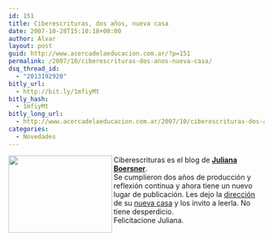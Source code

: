 ```yaml
---
id: 151
title: Ciberescrituras, dos años, nueva casa
date: 2007-10-28T15:10:18+00:00
author: Alvar
layout: post
guid: http://www.acercadelaeducacion.com.ar/?p=151
permalink: /2007/10/ciberescrituras-dos-anos-nueva-casa/
dsq_thread_id:
  - "2013192920"
bitly_url:
  - http://bit.ly/1mfiyMt
bitly_hash:
  - 1mfiyMt
bitly_long_url:
  - http://www.acercadelaeducacion.com.ar/2007/10/ciberescrituras-dos-anos-nueva-casa/
categories:
  - Novedades
---
```

<img src="http://www.ciberescrituras.com/wp-content/juli-octubre-2.jpg" align="left" height="152" width="204" />Ciberescrituras es el blog de <a target="_blank" href="http://www.ciberescrituras.com/" title="Ciberescrituras de Juliana Boersner"><strong>Juliana Boersner</strong></a>. <br />Se cumplieron dos años de producción y reflexión continua y ahora tiene un nuevo lugar de publicación. Les dejo la <a href="http://www.ciberescrituras.com/">dirección</a> de su <a href="http://www.ciberescrituras.com/2007/10/26/la-nueva-casa-de-ciberescrituras/">nueva casa</a> y los invito a leerla. No tiene desperdicio.<br />Felicitacione Juliana.<br /><br /><a target="_blank" href="http://www.ciberescrituras.com/" title="Ciberescrituras de Juliana Boersner"><strong></strong></a>